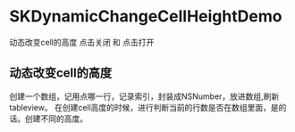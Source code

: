 # SKDynamicChangeCellHeightDemo
动态改变cell的高度 点击关闭 和 点击打开
## 动态改变cell的高度
创建一个数组，记用点哪一行，记录索引，封装成NSNumber，放进数组,刷新tableview。
在创建cell高度的时候，进行判断当前的行数是否在数组里面，是的话。创建不同的高度。

